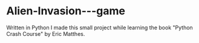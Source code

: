 # Alien-Invasion---game
Written in Python
I made this small project while learning the book "Python Crash Course" by Eric Matthes.
